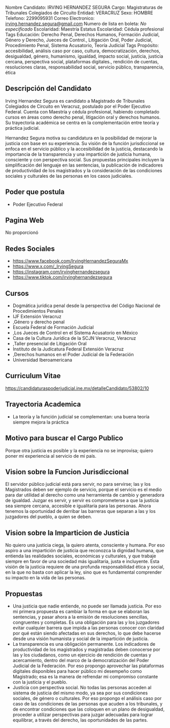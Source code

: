 Nombre Candidato: IRVING HERNANDEZ SEGURA
Cargo: Magistraturas de Tribunales Colegiados de Circuito
Entidad: VERACRUZ
Sexo: HOMBRE
Telefono: 2299095931
Correo Electronico: irving.hernandez.segura@gmail.com
Numero de lista en boleta: *No especificado*
Escolaridad: Maestría
Estatus Escolaridad: Cédula profesional
Tags Educación: Derecho Penal, Derechos Humanos, Formación Judicial, Género y Derecho, Jueces de Control., Litigación Oral, Poder Judicial, Procedimiento Penal, Sistema Acusatorio, Teoría Judicial
Tags Propósito: accesibilidad, análisis caso por caso, cultura, democratización, derechos, desigualdad, género, humanismo, igualdad, impacto social, justicia, justicia cercana, perspectiva social, plataformas digitales., rendición de cuentas, resoluciones claras, responsabilidad social, servicio público, transparencia, ética


## Descripción del Candidato 

Irving Hernandez Segura es candidato a Magistrado de Tribunales Colegiados de Circuito en Veracruz, postulado por el Poder Ejecutivo Federal. Cuenta con Maestría y cédula profesional, habiendo completado cursos en áreas como derecho penal, litigación oral y derechos humanos. Su trayectoria académica se centra en la complementación entre teoría y práctica judicial.

Hernandez Segura motiva su candidatura en la posibilidad de mejorar la justicia con base en su experiencia. Su visión de la función jurisdiccional se enfoca en el servicio público y la accesibilidad de la justicia, destacando la importancia de la transparencia y una impartición de justicia humana, consciente y con perspectiva social. Sus propuestas principales incluyen la simplificación del lenguaje en las sentencias, la publicación de indicadores de productividad de los magistrados y la consideración de las condiciones sociales y culturales de las personas en los casos judiciales.


## Poder que postula

- Poder Ejecutivo Federal


## Pagina Web

No proporcionó


## Redes Sociales

- https://www.facebook.com/IrvingHernandezSeguraMx
- https://www.x.com/_IrvingSegura
- https://instagram.com/irvinghernandezsegura
- https://www.tiktok.com/irvinghernandezsegura


## Cursos

- Dogmática jurídica penal desde la perspectiva del Código Nacional de Procedimientos Penales
- IJF Extensión Veracruz
- ,Género y derecho penal
- Escuela Federal de Formación Judicial
- ,Los Jueces de Control en el Sistema Acusatorio en México
- Casa de la Cultura Jurídica de la SCJN Veracruz, Veracruz
- ,Taller presencial de Litigación Oral
- Instituto de la Judicatura Federal Extensión Veracruz
- ,Derechos humanos en el Poder Judicial de la Federación
- Universidad Iberoamericana


## Curriculum Vitae

https://candidaturaspoderjudicial.ine.mx/detalleCandidato/53802/10


## Trayectoria Academica

- La teoría y la función judicial se complementan: una buena teoría siempre mejora la práctica


## Motivo para buscar el Cargo Publico

Porque otra justicia es posible y la experiencia no se improvisa; quiero poner mi experiencia al servicio de mi país.


## Vision sobre la Funcion Jurisdiccional

El servidor público judicial está para servir, no para servirse; las y los Magistrados deben ser ejemplo de servicio, porque el servicio es el medio para dar utilidad al derecho como una herramienta de cambio y generadora de igualdad. Juzgar es servir, y servir es comprometerse a que la justicia sea siempre cercana, accesible e igualitaria para las personas. Ahora tenemos la oportunidad de derribar las barreras que separan a las y los juzgadores del pueblo, a quien se deben.


## Vision sobre la Imparticion de Justicia

No quiero una justicia ciega, la quiero atenta, consciente y humana. Por eso aspiro a una impartición de justicia que reconozca la dignidad humana, que entienda las realidades sociales, económicas y culturales, y que trabaje siempre en favor de una sociedad más igualitaria, justa e incluyente. Esta visión de la justicia requiere de una profunda responsabilidad ética y social, en la que no basta con aplicar la ley, sino que es fundamental comprender su impacto en la vida de las personas.


## Propuestas

- Una justicia que nadie entiende, no puede ser llamada justicia. Por eso mi primera propuesta es cambiar la forma en que se elaboran las sentencias, y pasar ahora a la emisión de resoluciones sencillas, congruentes y completas. Es una obligación para las y los juzgadores evitar cualquier barrera que impida a las personas conocer con claridad por qué están siendo afectadas en sus derechos, lo que debe hacerse desde una visión humanista y social de la impartición de justicia.
- La transparencia es una obligación permanente. Los indicadores de productividad de los magistrados y magistradas deben conocerse por las y los ciudadanos, como un ejercicio de rendición de cuentas y acercamiento, dentro del marco de la democratización del Poder Judicial de la Federación. Por eso propongo aprovechar las plataformas digitales disponibles para hacer público mi desempeño como Magistrado; esa es la manera de refrendar mi compromiso constante con la justicia y el pueblo.
- Justicia con perspectiva social. No todas las personas acceden al sistema de justicia del mismo modo, ya sea por sus condiciones sociales, de género o culturales. Por eso propongo el análisis caso por caso de las condiciones de las personas que acuden a los tribunales, y de encontrar condiciones que las coloquen en un plano de desigualdad, proceder a utilizar perspectivas para juzgar adecuadas para lograr equilibrar, a través del derecho, las oportunidades de las partes.

